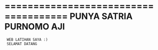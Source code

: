 =====================================
    PUNYA SATRIA PURNOMO AJI
=====================================
     WEB LATIHAN SAYA :)
     SELAMAT DATANG 
